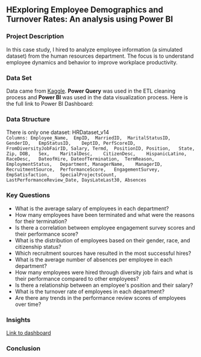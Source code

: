 ## HExploring Employee Demographics and Turnover Rates: An analysis using Power BI

### Project Description
In this case study, I hired to analyze employee information (a simulated dataset) from the human resources department. 
The focus is to understand employee dynamics and behavior to improve workplace productivity.


### Data Set
Data came from [Kaggle](https://www.kaggle.com/datasets/rhuebner/human-resources-data-set). **Power Query** was used in the ETL cleaning process and **Power BI** was used in the data visualization process. Here is the full link to Power BI Dashboard:

### Data Structure
There is only one dataset:
HRDataset_v14 <br>
```Columns: Employee_Name,	EmpID,	MarriedID,	MaritalStatusID,	GenderID,	EmpStatusID,	DeptID,	PerfScoreID,	FromDiversityJobFairID,	Salary,	Termd,	PositionID,	Position,	State,	Zip, DOB,	Sex,	MaritalDesc,	CitizenDesc,	HispanicLatino,	RaceDesc,	DateofHire,	DateofTermination,	TermReason,	EmploymentStatus,	Department,	ManagerName,	ManagerID,	RecruitmentSource,	PerformanceScore,	EngagementSurvey,	EmpSatisfaction,	SpecialProjectsCount,	LastPerformanceReview_Date,	DaysLateLast30,	Absences```


### Key Questions

- What is the average salary of employees in each department?
- How many employees have been terminated and what were the reasons for their termination?
- Is there a correlation between employee engagement survey scores and their performance score?
- What is the distribution of employees based on their gender, race, and citizenship status?
- Which recruitment sources have resulted in the most successful hires?
- What is the average number of absences per employee in each department?
- How many employees were hired through diversity job fairs and what is their performance compared to other employees?
- Is there a relationship between an employee's position and their salary?
- What is the turnover rate of employees in each department?
- Are there any trends in the performance review scores of employees over time?


### Insights
[Link to dashboard](https://app.powerbi.com/groups/me/dashboards/01e136a3-3df3-4c30-95c4-7cd8e170107b?ctid=34cbfaf1-67a6-4781-a9ca-514eb2550b66&pbi_source=linkShare)

### Conclusion

